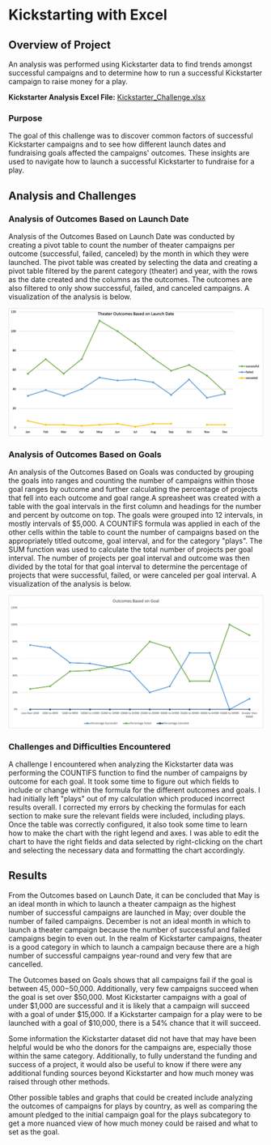 # Kickstarting with Excel

## Overview of Project
An analysis was performed using Kickstarter data to find trends amongst successful campaigns and to determine how to run a successful Kickstarter campaign to raise money for a play. 

**Kickstarter Analysis Excel File:** [Kickstarter_Challenge.xlsx](https://github.com/borkard/kickstarter-analysis/files/Kickstarter_Challenge.xlsx)

### Purpose
The goal of this challenge was to discover common factors of successful Kickstarter campaigns and to see how different launch dates and fundraising goals affected the campaigns' outcomes. These insights are used to navigate how to launch a successful Kickstarter to fundraise for a play.

## Analysis and Challenges

### Analysis of Outcomes Based on Launch Date
Analysis of the Outcomes Based on Launch Date was conducted by creating a pivot table to count the number of theater campaigns per outcome (successful, failed, canceled) by the month in which they were launched. The pivot table was created by selecting the data and creating a pivot table filtered by the parent category (theater) and year, with the rows as the date created and the columns as the outcomes. The outcomes are also filtered to only show successful, failed, and canceled campaigns. A visualization of the analysis is below.

![Theater_Outcomes_vs_Launch](https://github.com/borkard/kickstarter-analysis/blob/main/Theater_Outcomes_vs_Launch.png?raw=true)

### Analysis of Outcomes Based on Goals
An analysis of the Outcomes Based on Goals was conducted by grouping the goals into ranges and counting the number of campaigns within those goal ranges by outcome and further calculating the percentage of projects that fell into each outcome and goal range.A spreasheet was created with a table with the goal intervals in the first column and headings for the number and percent by outcome on top. The goals were grouped into 12 intervals, in mostly intervals of $5,000. A COUNTIFS formula was applied in each of the other cells within the table to count the number of campaigns based on the appropriately titled outcome, goal interval, and for the category "plays". The SUM function was used to calculate the total number of projects per goal interval. The number of projects per goal interval and outcome was then divided by the total for that goal interval to determine the percentage of projects that were successful, failed, or were canceled per goal interval. A visualization of the analysis is below.

![Outcomes_vs_Goals](https://github.com/borkard/kickstarter-analysis/blob/main/Outcomes_vs_Goal.png?raw=true)

### Challenges and Difficulties Encountered
A challenge I encountered when analyzing the Kickstarter data was performing the COUNTIFS function to find the number of campaigns by outcome for each goal. It took some time to figure out which fields to include or change within the formula for the different outcomes and goals. I had initially left "plays" out of my calculation which produced incorrect results overall. I corrected my errors by checking the formulas for each section to make sure the relevant fields were included, including plays. Once the table was correctly configured, it also took some time to learn how to make the chart with the right legend and axes. I was able to edit the chart to have the right fields and data selected by right-clicking on the chart and selecting the necessary data and formatting the chart accordingly.

## Results
From the Outcomes based on Launch Date, it can be concluded that May is an ideal month in which to launch a theater campaign as the highest number of successful campaigns are launched in May; over double  the number of failed campaigns. December is not an ideal month in which to launch a theater campaign because the number of successful and failed campaigns begin to even out. In the realm of Kickstarter campaigns, theater is a good category in which to launch a campaign because there are a high number of successful campaigns year-round and very few that are cancelled.

The Outcomes based on Goals shows that all campaigns fail if the goal is between $45,000-$50,000. Additionally, very few campaigns succeed when the goal is set over $50,000. Most Kickstarter campaigns with a goal of under $1,000 are successful and it is likely that a campaign will succeed with a goal of under $15,000. If a Kickstarter campaign for a play were to be launched with a goal of $10,000, there is a 54% chance that it will succeed.

Some information the Kickstarter dataset did not have that may have been helpful would be who the donors for the campaigns are, especially those within the same category. Additionally, to fully understand the funding and success of a project, it would also be useful to know if there were any additional funding sources beyond Kickstarter and how much money was raised through other methods.

Other possible tables and graphs that could be created include analyzing the outcomes of campaigns for plays by country, as well as comparing the amount pledged to the initial campaign goal for the plays subcategory to get a more nuanced view of how much money could be raised and what to set as the goal.
